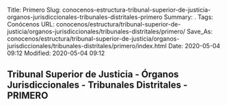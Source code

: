 Title: Primero
Slug: conocenos-estructura-tribunal-superior-de-justicia-organos-jurisdiccionales-tribunales-distritales-primero
Summary: .
Tags: Conócenos
URL: conocenos/estructura/tribunal-superior-de-justicia/organos-jurisdiccionales/tribunales-distritales/primero/
Save_As: conocenos/estructura/tribunal-superior-de-justicia/organos-jurisdiccionales/tribunales-distritales/primero/index.html
Date: 2020-05-04 09:12
Modified: 2020-05-04 09:12


## Tribunal Superior de Justicia - Órganos Jurisdiccionales - Tribunales Distritales - PRIMERO



